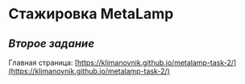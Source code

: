 # **Стажировка MetaLamp**
## ***Второе задание***
Главная страница: [https://klimanovnik.github.io/metalamp-task-2/](https://klimanovnik.github.io/metalamp-task-2/)